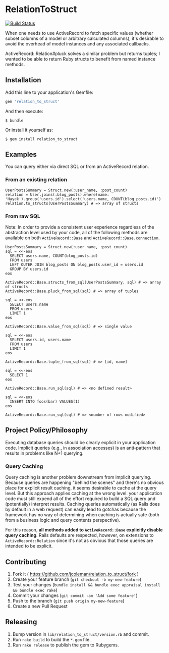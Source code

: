 # RelationToStruct

[![Build Status](https://semaphoreci.com/api/v1/jcoleman/relation_to_struct/branches/master/badge.svg)](https://semaphoreci.com/jcoleman/relation_to_struct)

When one needs to use ActiveRecord to fetch specific values (whether subset columns of a model or arbitrary calculated columns), it's desirable to avoid the overhead of model instances and any associated callbacks.

ActiveRecord::Relation#pluck solves a similar problem but returns tuples; I wanted to be able to return Ruby structs to benefit from named instance methods.

## Installation

Add this line to your application's Gemfile:

```ruby
gem 'relation_to_struct'
```

And then execute:

    $ bundle

Or install it yourself as:

    $ gem install relation_to_struct

## Examples

You can query either via direct SQL or from an ActiveRecord relation.

### From an existing relation

```
UserPostsSummary = Struct.new(:user_name, :post_count)
relation = User.joins(:blog_posts).where(name: 'Hayek').group('users.id').select('users.name, COUNT(blog_posts.id)')
relation.to_structs(UserPostsSummary) # => array of structs
```

### From raw SQL

Note: In order to provide a consistent user experience regardless of the abstraction level used by your code, all of the following methods are available on both `ActiveRecord::Base` and `ActiveRecord::Base.connection`.

```
UserPostsSummary = Struct.new(:user_name, :post_count)
sql = <<-eos
  SELECT users.name, COUNT(blog_posts.id)
  FROM users
  LEFT OUTER JOIN blog_posts ON blog_posts.user_id = users.id
  GROUP BY users.id
eos

ActiveRecord::Base.structs_from_sql(UserPostsSummary, sql) # => array of structs
ActiveRecord::Base.pluck_from_sql(sql) # => array of tuples
```

```
sql = <<-eos
  SELECT users.name
  FROM users
  LIMIT 1
eos

ActiveRecord::Base.value_from_sql(sql) # => single value
```

```
sql = <<-eos
  SELECT users.id, users.name
  FROM users
  LIMIT 1
eos

ActiveRecord::Base.tuple_from_sql(sql) # => [id, name]
```

```
sql = <<-eos
  SELECT 1
eos

ActiveRecord::Base.run_sql(sql) # => <no defined result>
```

```
sql = <<-eos
  INSERT INTO foos(bar) VALUES(1)
eos

ActiveRecord::Base.run_sql(sql) # => <number of rows modified>
```

## Project Policy/Philosophy

Executing database queries should be clearly explicit in your application code. Implicit queries (e.g., in association accesses) is an anti-pattern that results in problems like N+1 querying.

### Query Caching

Query caching is another problem downstream from implicit querying. Because queries are happening "behind the scenes" and there's no obvious place for explicit result caching, it seems desirable to cache at the query level. But this approach applies caching at the wrong level: your application code must still expend all of the effort required to build a SQL query and (potentially) interpret results. Caching queries automatically (as Rails does by default in a web request) can easily lead to gotchas because the framework has no way of determining when caching is actually safe (both from a business logic and query contents perspective).

For this reason, **all methods added to `ActiveRecord::Base` explicitly disable query caching**. Rails defaults are respected, however, on extensions to `ActiveRecord::Relation` since it's not as obvious that those queries are intended to be explicit.

## Contributing

1. Fork it ( https://github.com/jcoleman/relation_to_struct/fork )
2. Create your feature branch (`git checkout -b my-new-feature`)
3. Test your changes (`bundle install && bundle exec appraisal install && bundle exec rake`)
4. Commit your changes (`git commit -am 'Add some feature'`)
5. Push to the branch (`git push origin my-new-feature`)
6. Create a new Pull Request

## Releasing

1. Bump version in `lib/relation_to_struct/version.rb` and commit.
2. Run `rake build` to build the `*.gem` file.
3. Run `rake release` to publish the gem to Rubygems.

